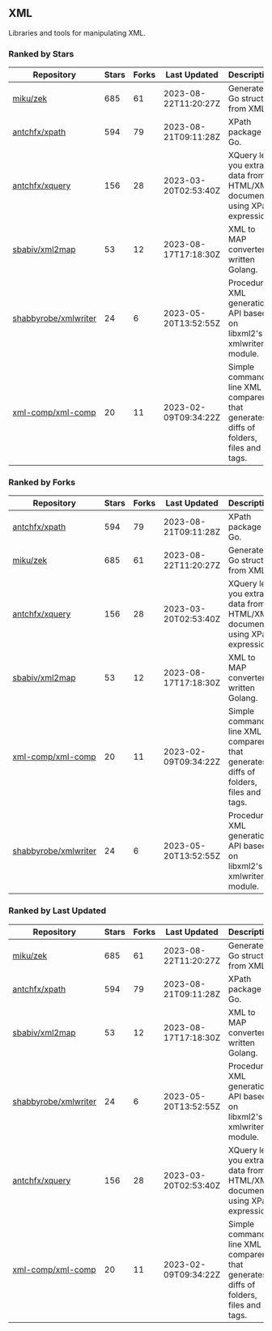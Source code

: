 ## XML

Libraries and tools for manipulating XML.

### Ranked by Stars

| Repository | Stars | Forks | Last Updated | Description | 
|------------|-------|-------|--------------|-------------|
| [miku/zek](https://github.com/miku/zek) | 685 | 61 | 2023-08-22T11:20:27Z |  Generate a Go struct from XML. |
| [antchfx/xpath](https://github.com/antchfx/xpath) | 594 | 79 | 2023-08-21T09:11:28Z |  XPath package for Go. |
| [antchfx/xquery](https://github.com/antchfx/xquery) | 156 | 28 | 2023-03-20T02:53:40Z |  XQuery lets you extract data from HTML/XML documents using XPath expression. |
| [sbabiv/xml2map](https://github.com/sbabiv/xml2map) | 53 | 12 | 2023-08-17T17:18:30Z |  XML to MAP converter written Golang. |
| [shabbyrobe/xmlwriter](https://github.com/shabbyrobe/xmlwriter) | 24 | 6 | 2023-05-20T13:52:55Z |  Procedural XML generation API based on libxml2's xmlwriter module. |
| [xml-comp/xml-comp](https://github.com/xml-comp/xml-comp) | 20 | 11 | 2023-02-09T09:34:22Z |  Simple command line XML comparer that generates diffs of folders, files and tags. |

### Ranked by Forks

| Repository | Stars | Forks | Last Updated | Description | 
|------------|-------|-------|--------------|-------------|
| [antchfx/xpath](https://github.com/antchfx/xpath) | 594 | 79 | 2023-08-21T09:11:28Z |  XPath package for Go. |
| [miku/zek](https://github.com/miku/zek) | 685 | 61 | 2023-08-22T11:20:27Z |  Generate a Go struct from XML. |
| [antchfx/xquery](https://github.com/antchfx/xquery) | 156 | 28 | 2023-03-20T02:53:40Z |  XQuery lets you extract data from HTML/XML documents using XPath expression. |
| [sbabiv/xml2map](https://github.com/sbabiv/xml2map) | 53 | 12 | 2023-08-17T17:18:30Z |  XML to MAP converter written Golang. |
| [xml-comp/xml-comp](https://github.com/xml-comp/xml-comp) | 20 | 11 | 2023-02-09T09:34:22Z |  Simple command line XML comparer that generates diffs of folders, files and tags. |
| [shabbyrobe/xmlwriter](https://github.com/shabbyrobe/xmlwriter) | 24 | 6 | 2023-05-20T13:52:55Z |  Procedural XML generation API based on libxml2's xmlwriter module. |

### Ranked by Last Updated

| Repository | Stars | Forks | Last Updated | Description | 
|------------|-------|-------|--------------|-------------|
| [miku/zek](https://github.com/miku/zek) | 685 | 61 | 2023-08-22T11:20:27Z |  Generate a Go struct from XML. |
| [antchfx/xpath](https://github.com/antchfx/xpath) | 594 | 79 | 2023-08-21T09:11:28Z |  XPath package for Go. |
| [sbabiv/xml2map](https://github.com/sbabiv/xml2map) | 53 | 12 | 2023-08-17T17:18:30Z |  XML to MAP converter written Golang. |
| [shabbyrobe/xmlwriter](https://github.com/shabbyrobe/xmlwriter) | 24 | 6 | 2023-05-20T13:52:55Z |  Procedural XML generation API based on libxml2's xmlwriter module. |
| [antchfx/xquery](https://github.com/antchfx/xquery) | 156 | 28 | 2023-03-20T02:53:40Z |  XQuery lets you extract data from HTML/XML documents using XPath expression. |
| [xml-comp/xml-comp](https://github.com/xml-comp/xml-comp) | 20 | 11 | 2023-02-09T09:34:22Z |  Simple command line XML comparer that generates diffs of folders, files and tags. |


